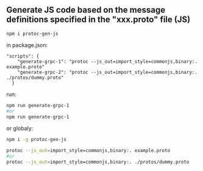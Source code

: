 ## Generate JS code based on the message definitions specified in the "xxx.proto" file (JS)

```
npm i protoc-gen-js
```

in package.json:

```
"scripts": {
    "generate-grpc-1": "protoc --js_out=import_style=commonjs,binary:. example.proto"
    "generate-grpc-2": "protoc --js_out=import_style=commonjs,binary:. ./protos/dummy.proto"
  }
```

run:

```bash
npm run generate-grpc-1
#or
npm run generate-grpc-1
```

or globaly:

```bash
npm i -g protoc-gen-js

protoc --js_out=import_style=commonjs,binary:. example.proto
#or
protoc --js_out=import_style=commonjs,binary:. ./protos/dummy.proto
```
